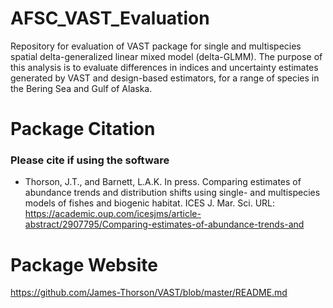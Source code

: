 # AFSC_VAST_Evaluation
Repository for evaluation of VAST package for single and multispecies spatial delta-generalized linear mixed model (delta-GLMM). The purpose of this analysis is to evaluate differences in indices and uncertainty estimates generated by VAST and design-based estimators, for a range of species in the Bering Sea and Gulf of Alaska.

Package Citation
=============
### Please cite if using the software
* Thorson, J.T., and Barnett, L.A.K. In press. Comparing estimates of abundance trends and distribution shifts using single- and multispecies models of fishes and biogenic habitat. ICES J. Mar. Sci. URL: https://academic.oup.com/icesjms/article-abstract/2907795/Comparing-estimates-of-abundance-trends-and

Package Website
=============
https://github.com/James-Thorson/VAST/blob/master/README.md

